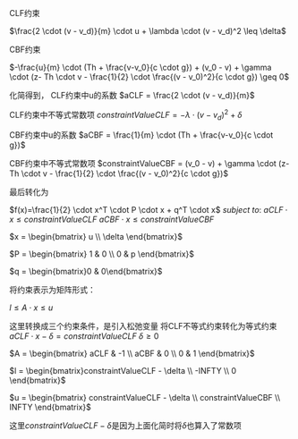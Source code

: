 CLF约束

$\frac{2 \cdot (v - v_d)}{m} \cdot u + \lambda \cdot (v - v_d)^2 \leq \delta$

CBF约束

$-\frac{u}{m} \cdot (Th + \frac{v-v_0}{c \cdot g}) + (v_0 - v) + \gamma \cdot (z- Th \cdot v - \frac{1}{2} \cdot \frac{(v - v_0)^2}{c \cdot g}) \geq 0$

化简得到，
CLF约束中u的系数
$aCLF = \frac{2 \cdot (v - v_d)}{m}$ 

CLF约束中不等式常数项
$constraintValueCLF = -\lambda \cdot (v - v_d)^2 + \delta$

CBF约束中u的系数
$aCBF = \frac{1}{m} \cdot (Th + \frac{v-v_0}{c \cdot g})$

CBF约束中不等式常数项
$constraintValueCBF = (v_0 - v) + \gamma \cdot (z- Th \cdot v - \frac{1}{2} \cdot \frac{(v - v_0)^2}{c \cdot g})$

最后转化为

$f(x)=\frac{1}{2} \cdot x^T \cdot P \cdot x + q^T \cdot x$
$subject\ to:$
$aCLF \cdot x \leq constraintValueCLF$
$aCBF \cdot x \leq constraintValueCBF$

$x = \begin{bmatrix} u \\ \delta \end{bmatrix}$

$P = \begin{bmatrix} 1 & 0 \\ 0 & p \end{bmatrix}$

$q = \begin{bmatrix}0 & 0\end{bmatrix}$

将约束表示为矩阵形式：

$l \leq A \cdot x \leq u$

这里转换成三个约束条件，是引入松弛变量
将CLF不等式约束转化为等式约束
$aCLF \cdot x - \delta = constraintValueCLF$
$\delta \geq 0$


$A = \begin{bmatrix} aCLF & -1 \\ aCBF & 0 \\ 0 & 1 \end{bmatrix}$

$l = \begin{bmatrix}constraintValueCLF - \delta \\ -INFTY \\ 0 \end{bmatrix}$

$u = \begin{bmatrix} constraintValueCLF - \delta \\ constraintValueCBF \\ INFTY \end{bmatrix}$

这里$constraintValueCLF - \delta$是因为上面化简时将$\delta$也算入了常数项
